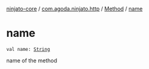[ninjato-core](../../index.md) / [com.agoda.ninjato.http](../index.md) / [Method](index.md) / [name](./name.md)

# name

`val name: `[`String`](https://kotlinlang.org/api/latest/jvm/stdlib/kotlin/-string/index.html)

name of the method


